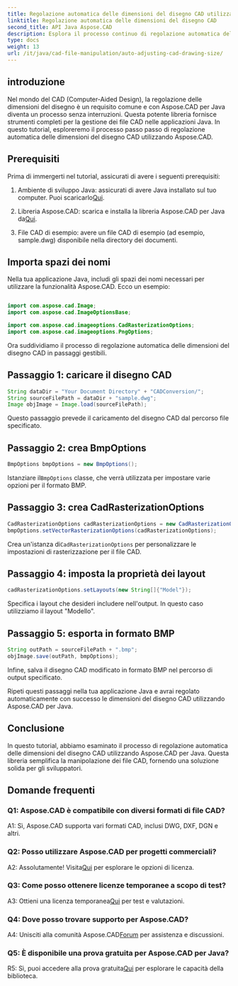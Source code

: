 ```yaml
---
title: Regolazione automatica delle dimensioni del disegno CAD utilizzando Aspose.CAD per Java
linktitle: Regolazione automatica delle dimensioni del disegno CAD
second_title: API Java Aspose.CAD
description: Esplora il processo continuo di regolazione automatica delle dimensioni dei disegni CAD in Java utilizzando Aspose.CAD. Segui la nostra guida passo passo per una manipolazione efficiente dei file CAD.
type: docs
weight: 13
url: /it/java/cad-file-manipulation/auto-adjusting-cad-drawing-size/
---
```

## introduzione

Nel mondo del CAD (Computer-Aided Design), la regolazione delle dimensioni del disegno è un requisito comune e con Aspose.CAD per Java diventa un processo senza interruzioni. Questa potente libreria fornisce strumenti completi per la gestione dei file CAD nelle applicazioni Java. In questo tutorial, esploreremo il processo passo passo di regolazione automatica delle dimensioni del disegno CAD utilizzando Aspose.CAD.

## Prerequisiti

Prima di immergerti nel tutorial, assicurati di avere i seguenti prerequisiti:

1.  Ambiente di sviluppo Java: assicurati di avere Java installato sul tuo computer. Puoi scaricarlo[Qui](https://www.java.com/en/download/).

2.  Libreria Aspose.CAD: scarica e installa la libreria Aspose.CAD per Java da[Qui](https://releases.aspose.com/cad/java/).

3. File CAD di esempio: avere un file CAD di esempio (ad esempio, sample.dwg) disponibile nella directory dei documenti.

## Importa spazi dei nomi

Nella tua applicazione Java, includi gli spazi dei nomi necessari per utilizzare la funzionalità Aspose.CAD. Ecco un esempio:

```java

import com.aspose.cad.Image;
import com.aspose.cad.ImageOptionsBase;

import com.aspose.cad.imageoptions.CadRasterizationOptions;
import com.aspose.cad.imageoptions.PngOptions;
```

Ora suddividiamo il processo di regolazione automatica delle dimensioni del disegno CAD in passaggi gestibili.

## Passaggio 1: caricare il disegno CAD

```java
String dataDir = "Your Document Directory" + "CADConversion/";
String sourceFilePath = dataDir + "sample.dwg";
Image objImage = Image.load(sourceFilePath);
```

Questo passaggio prevede il caricamento del disegno CAD dal percorso file specificato.

## Passaggio 2: crea BmpOptions

```java
BmpOptions bmpOptions = new BmpOptions();
```

 Istanziare il`BmpOptions` classe, che verrà utilizzata per impostare varie opzioni per il formato BMP.

## Passaggio 3: crea CadRasterizationOptions

```java
CadRasterizationOptions cadRasterizationOptions = new CadRasterizationOptions();
bmpOptions.setVectorRasterizationOptions(cadRasterizationOptions);
```

 Crea un'istanza di`CadRasterizationOptions` per personalizzare le impostazioni di rasterizzazione per il file CAD.

## Passaggio 4: imposta la proprietà dei layout

```java
cadRasterizationOptions.setLayouts(new String[]{"Model"});
```

Specifica i layout che desideri includere nell'output. In questo caso utilizziamo il layout "Modello".

## Passaggio 5: esporta in formato BMP

```java
String outPath = sourceFilePath + ".bmp";
objImage.save(outPath, bmpOptions);
```

Infine, salva il disegno CAD modificato in formato BMP nel percorso di output specificato.

Ripeti questi passaggi nella tua applicazione Java e avrai regolato automaticamente con successo le dimensioni del disegno CAD utilizzando Aspose.CAD per Java.

## Conclusione

In questo tutorial, abbiamo esaminato il processo di regolazione automatica delle dimensioni del disegno CAD utilizzando Aspose.CAD per Java. Questa libreria semplifica la manipolazione dei file CAD, fornendo una soluzione solida per gli sviluppatori.

## Domande frequenti

### Q1: Aspose.CAD è compatibile con diversi formati di file CAD?

A1: Sì, Aspose.CAD supporta vari formati CAD, inclusi DWG, DXF, DGN e altri.

### Q2: Posso utilizzare Aspose.CAD per progetti commerciali?

 A2: Assolutamente! Visita[Qui](https://purchase.aspose.com/buy) per esplorare le opzioni di licenza.

### Q3: Come posso ottenere licenze temporanee a scopo di test?

 A3: Ottieni una licenza temporanea[Qui](https://purchase.aspose.com/temporary-license/) per test e valutazioni.

### Q4: Dove posso trovare supporto per Aspose.CAD?

 A4: Unisciti alla comunità Aspose.CAD[Forum](https://forum.aspose.com/c/cad/19) per assistenza e discussioni.

### Q5: È disponibile una prova gratuita per Aspose.CAD per Java?

 R5: Sì, puoi accedere alla prova gratuita[Qui](https://releases.aspose.com/) per esplorare le capacità della biblioteca.